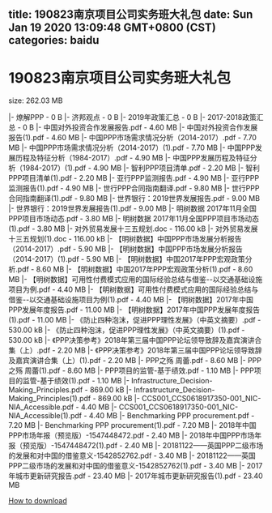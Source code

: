 
title: 190823南京项目公司实务班大礼包
date: Sun Jan 19 2020 13:09:48 GMT+0800 (CST)    
categories: baidu
---

# 190823南京项目公司实务班大礼包
size: 262.03 MB
 
 
|- 燎解PPP - 0 B
|- 济邦观点 - 0 B
|- 2019年政策汇总 - 0 B
|- 2017-2018政策汇总 - 0 B
|- 中国对外投资合作发展报告.pdf - 4.60 MB
|- 中国对外投资合作发展报告(1).pdf - 4.60 MB
|- 中国PPP市场需求情况分析（2014-2017）.pdf - 7.70 MB
|- 中国PPP市场需求情况分析（2014-2017）(1).pdf - 7.70 MB
|- 中国PPP发展历程及特征分析（1984-2017）.pdf - 4.90 MB
|- 中国PPP发展历程及特征分析（1984-2017）(1).pdf - 4.90 MB
|- 智利PPP项目清单.pdf - 2.20 MB
|- 智利PPP项目清单(1).pdf - 2.20 MB
|- 亚行PPP监测报告.pdf - 4.90 MB
|- 亚行PPP监测报告(1).pdf - 4.90 MB
|- 世行PPP合同指南翻译.pdf - 9.80 MB
|- 世行PPP合同指南翻译(1).pdf - 9.80 MB
|- 世界银行：2019世界发展报告.pdf - 9.00 MB
|- 世界银行：2019世界发展报告(1).pdf - 9.00 MB
|- 明树数据 2017年11月全国PPP项目市场动态.pdf - 3.80 MB
|- 明树数据 2017年11月全国PPP项目市场动态(1).pdf - 3.80 MB
|- 对外贸易发展十三五规划.doc - 116.00 kB
|- 对外贸易发展十三五规划(1).doc - 116.00 kB
|- 【明树数据】中国PPP市场发展分析报告（2014-2017）.pdf - 5.90 MB
|- 【明树数据】中国PPP市场发展分析报告（2014-2017）(1).pdf - 5.90 MB
|- 【明树数据】中国2017年PPP宏观政策分析.pdf - 8.60 MB
|- 【明树数据】中国2017年PPP宏观政策分析(1).pdf - 8.60 MB
|- 【明树数据】可用性付费模式应用的国际经验总结与借鉴--以交通基础设施项目为例.pdf - 4.40 MB
|- 【明树数据】可用性付费模式应用的国际经验总结与借鉴--以交通基础设施项目为例(1).pdf - 4.40 MB
|- 【明树数据】2017年中国PPP发展年度报告.pdf - 11.00 MB
|- 【明树数据】2017年中国PPP发展年度报告(1).pdf - 11.00 MB
|- 《防止四种泡沫，促进PPP理性发展》（中英文摘要）.pdf - 530.00 kB
|- 《防止四种泡沫，促进PPP理性发展》（中英文摘要）(1).pdf - 530.00 kB
|- 《PPP决策参考》2018年第三届中国PPP论坛领导致辞及嘉宾演讲合集（上）.pdf - 2.20 MB
|- 《PPP决策参考》2018年第三届中国PPP论坛领导致辞及嘉宾演讲合集（上）(1).pdf - 2.20 MB
|- PPP之殇 周蕾.pdf - 8.60 MB
|- PPP之殇 周蕾(1).pdf - 8.60 MB
|- PPP项目的监管-基于绩效.pdf - 1.10 MB
|- PPP项目的监管-基于绩效(1).pdf - 1.10 MB
|- Infrastructure_Decision-Making_Principles.pdf - 869.00 kB
|- Infrastructure_Decision-Making_Principles(1).pdf - 869.00 kB
|- CCS001_CCS0618917350-001_NIC-NIA_Accessible.pdf - 4.40 MB
|- CCS001_CCS0618917350-001_NIC-NIA_Accessible(1).pdf - 4.40 MB
|- Benchmarking PPP procurement.pdf - 7.20 MB
|- Benchmarking PPP procurement(1).pdf - 7.20 MB
|- 2018年中国PPP市场年报（预览版）-1547448472.pdf - 2.40 MB
|- 2018年中国PPP市场年报（预览版）-1547448472(1).pdf - 2.40 MB
|- 20181122——英国PPP二级市场的发展和对中国的借鉴意义-1542852762.pdf - 3.40 MB
|- 20181122——英国PPP二级市场的发展和对中国的借鉴意义-1542852762(1).pdf - 3.40 MB
|- 2017年城市更新研究报告.pdf - 23.40 MB
|- 2017年城市更新研究报告(1).pdf - 23.40 MB

[How to download](https://bpcam.bemobtrk.com/go/2ceec3aa-1ca2-46d6-b9ff-aaa5c184517c?jno=429)